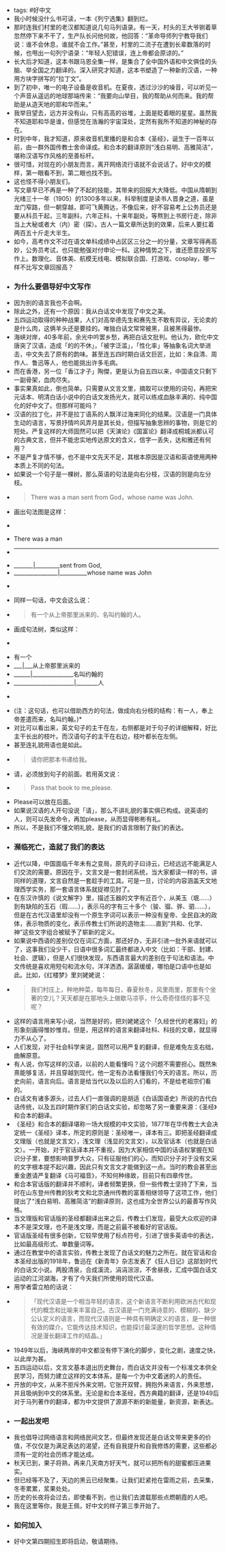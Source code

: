 - tags: #好中文
- 我小时候没什么书可读，一本《列宁选集》翻到烂。
- 那时连我们村里的老汉都知道说几句马列语录。有一天，村头的王大爷铡着草忽然停下来不干了，生产队长问他何故，他回答：“革命导师列宁教导我们说：谁不会休息，谁就不会工作。”甚至，村里的二流子在遭到长辈数落的时候，也甩出一句列宁语录：“年轻人犯错误，连上帝都会原谅的。”
- 长大后才知道，这本书跟马恩全集一样，是集合了全中国外语和中文俱佳的头脑、举全国之力翻译的。深入研究才知道，这本书塑造了一种新的汉语，一种用方块字拼写的“拉丁文”。
- 到了初中，唯一的电子设备是收音机。在夏夜，透过沙沙的噪音，可以听见一个声音从遥远的地球那端传来：“我要向山举目，我的帮助从何而来。我的帮助是从造天地的耶和华而来。”
- 我举目望去，远方并没有山，只有高高的谷堆，上面是眨着眼的星星。虽然我不知道耶和华是谁，但感觉在浩瀚的宇宙深处，定然有我所不知道的神秘的存在。
- 时到中年，我才知道，原来收音机里播的是和合本《圣经》，诞生于一百年以前，由一群外国传教士舍命译成。和合本的翻译原则“浅白易明、高雅简洁”，堪称汉语写作风格的至善标杆。
- 很可惜，对现在的小朋友而言，离开网络流行语就不会说话了。好中文的模样，第一眼看不到，第二眼也找不到。
- 这也怪不得小朋友们。
- 写文章早已不再是一种了不起的技能，其带来的回报大大降低。中国从隋朝到光绪三十一年（1905）的1300多年以来，科举制度是读书人晋身之道，虽是龙门窄路，但一朝穿越，即可飞黄腾达，不像后来，好不容易考上公务员还是要从科员干起，三年副科，六年正科，十来年副处，等熬到上书房行走，除非当上大秘或者大（内）密（探）。古人一篇文章所达到的效果，后来人要扛着两百五十斤走大半生。
- 如今，高考作文不过在语文单科成绩中占区区三分之一的分量，文章写得再高妙，公务员考试，也只能勉强对付申论一科。这种情势之下，谁还愿意投资写作上。数理化、音体美、航模无线电、模拟联合国、打游戏、cosplay，哪一样不比写文章回报高？
- ### 为什么要倡导好中文写作
- 因为别的语言我也不会啊。
- 除此之外，还有一个原因：我从白话文中发现了中文之美。
- 五四运动取得的种种战果，人们对高举德先生和赛先生不敢有异议，无论卖的是什么肉，这俩羊头还是要挂的。唯独白话文常常被黑，且被黑得最惨。
- 海峡对岸，40多年前，余光中吟罢乡愁，再把白话文批判。他认为，欧化中文唐突了汉语，造成「的的不休」，「被字泛滥」，「性化率」等抽象名词大举进击，中文失去了原有的韵味。甚至连五四时期白话文巨匠，比如：朱自清、周作人、鲁迅等人，他也能挑出许多毛病。
- 而在香港，另一位「香江才子」陶傑，更是认为自五四以来，中国语文只剩下一副骨架，血肉尽失。
- 事实果真如此，倒也简单。只需要从文言文里，摘取可以使用的词句，再把宋元话本、明清白话小说中的白话文发扬光大，就可以练成血脉丰满的、纯中国化的好中文了。但那样可能吗？
- 汉语的拉丁化，并不是拉丁语系的人飘洋过海来同化的结果。汉语是一门具体生动的语言，写景抒情吟风弄月是其长处，但描写抽象思辨的事物，则是它的短处。严复这样的大师固然可以把《天演论》《国富论》翻译成桐城派都认可的古典文言，但并不能忠实地传达原文的含义，信字一丢失，达和雅还有何用？
- 不是严复才情不够，也不是中文先天不足，其根本原因是汉语和英语使用两种本质上不同的句法。
- 如果说一个句子是一棵树，那么英语的句法是向右分枝，汉语的则是向左分枝。
- > There was a man sent from God，whose name was John.
- 画出句法图是这样：
- ```
- There was a man
- _______
- _______|_________sent from God,
- ________________|__________whose name was John
- ```
- 同样一句话，中文会这么说：
- > 有一个从上帝那里派来的、名叫约翰的人。
- 画成句法树，类似这样：
- ```
- 有一个
- ___|___从上帝那里派来的
- ______|_______________名叫约翰的
- ______________________|________人
- ```
- (注：这句话，也可以借助西方的句法，做成向右分枝的结构：有一人，奉上帝差遣而来，名叫约翰。)*
- 对比可以看出来，英文句子的主干在左，右侧都是对于句子的详细解释，好比主干长出的枝叶。而汉语句子的主干在右边，枝叶都长在左侧。
- 甚至连礼貌用语也是如此。
- > 请你把那本书递给我。
- 请，必须放到句子的前面。若用英文说：
- > Pass that book to me,please.
- Please可以放在后面。
- 如果说汉语的人开句没说「请」，那么不讲礼貌的事实俱已构成。说英语的人，则可以先发命令，再加please，从而显得彬彬有礼。
- 所以，不是我们不懂文明礼貌，是我们的语言限制了我们的表达。
- ### 濒临死亡，造就了我们的表达
- 近代以降，中国面临千年未有之变局，原先的子曰诗云，已经远远不能满足人们交流的需要。原因在于，文言文是一套封闭系统，当大家都读一样的书，讲同样的道理，文言自然是一套趁手的工具。可是一旦，讨论的内容涵盖天文地理西学实务，那一套语言体系就捉襟见肘了。
- 在东汉许慎的《说文解字》里，描述玉器的文字有近百个，从美玉（珉……）到有缺陷的玉石（瑕……），表示马的字有三十多个（骏、骝、骅、驷……），但是在古代汉语里却没有一个原生字词可以表示一种没有皇帝、全民自决的政体，表示物质的变化，表示传教士们所说的造物主……直到“共和、化学、神”这些文字组合被赋予了崭新的定义。
- 如果说中西语的差别仅仅在词汇方面，那还好办，无非引进一批外来语就可以了，这事我们没少干，日语中很多词汇最终都进入中文（比如：干部、封建、社会、逻辑），但是人们很快发现，东西语言最大的差别在于句法和语法。中文传统是喜欢用短句和流水句，洋洋洒洒，潺潺缓缓，哪怕是口语中也是如此。比如，《红楼梦》里刘姥姥说：
- > 我们村庄上，种地种菜，每年每日，春夏秋冬，风里雨里，那里有个坐著的空儿？天天都是在那地头上做歇马凉亭，什么奇奇怪怪的事不见呢？
- 这样的语言用来写小说，当然是好的，把刘姥姥这个「久经世代的老寡妇」的形象刻画得惟妙惟肖。但是，用这样的语言来翻译社科、科技的文章，就显得力不从心了。
- 人们发现，对于社会科学来说，固然可以用严复的翻译，但是难免左支右绌，曲解原意。
- 有人说，你写这样的汉语，以前的人能看懂吗？这个问题不需要担心。既然朱熹能够复活，并且穿越到现代，他一定有办法看懂我们今天的语言。所以，历史向前，语言向后。语言是给当代以及以后的人们看的，不是给老祖宗们看的。
- 白话文有诸多源头，过去人们一直强调的是胡适《白话国语史》所说的古代白话传统，以及五四时期作家们的白话文实验，却忽略了另一重要来源：《圣经》和合本的翻译。
- 《圣经》和合本的翻译堪称一场大规模的中文实验，1877年在华传教士大会决定统一《圣经》译本，所定的原则是：圣经唯一，译本有三。即把圣经翻译成文理版（也就是文言文），浅文理（浅显的文言文），以及官话本（也就是白话文）。一开始，对于官话译本并不重视，因为大家相信中国的话语权掌握在知识分子里，要想影响普罗大众，只有征服他们的心，而知识分子对于没有文采的文字根本提不起兴趣，因此只有文言文才能做到这一点。当时的教会甚至出重金邀请严复翻译《马可福音》，不知何种缘故，目前只有四章传世。
- 和合本官话版的翻译并不顺利，译者频繁更换，但一些传教士坚持了下来，当时在山东登州传教的狄考文和北京通州传教的富善相继领导了这项工作，他们提出了“浅白易明、高雅简洁”的翻译原则，这也成为全世界公认的最善写作风格。
- 当文理版和官话版的圣经都翻译出来之后，传教士们发现，最受大众欢迎的译本不是深文理，也不是浅文理，而是之前最不被看好的官话版。
- 官话版圣经有很多创新，它较早使用了标点符号，引进了很多英语中的表达，比如最高级形式、单数量词等。
- 通过在教堂中的语言实验，传教士发现了白话文的魅力之所在。就在官话和合本圣经出版的1918年，鲁迅在《新青年》杂志发表了《狂人日记》这部划时代的白话文小说。两股清泉，合成溪流，涓涓淙淙，不舍昼夜，汇成中国白话文运动的江河湖海，才有了今天我们所使用的现代汉语。
- 用学者雷立柏的话说：
- > 「现代汉语是一个相当年轻的语言，这个新语言不断利用欧洲古代和现代的概念和比喻来丰富自己。古汉语是一门充满诗意的、模糊的、缺少公认定义的语言，而现代汉语则是一种具有明确定义的语言，是一种很有效的媒介。它能传达技术知识，也能探讨最深邃的哲学思想。这种情况是漫长翻译工作的结晶。」
- 1949年以后，海峡两岸的中文都没有停下演化的脚步，变化之剧，速度之快，以此岸为甚。
- 五四运动以后，文言文基本退出历史舞台，而白话文并没有一个标准文本供全民学习，而努力建立这样的文本体系，是每一个为中文着迷的人的责任。
- 开放的中文，从来不拒斥外来文明，它张开双臂，拥抱外来语言，外来思想，并且吸纳到中文的体系里。无论是和合本圣经，西方典籍的翻译，还是1949后对于马列著作的翻译，都为中文提供了源源不断的新能量，新资源，新表达。
- ### 一起出发吧
- 我也倡导过网络语言和网络民间文艺，但最终发现还是白话文带来更多的价值，不仅仅是为满足表达的渴望，还有自我提升和自我修炼的需要，这些都必须有一定的社会历练才能达成。
- 秋天已到，果子将熟，再来几天南方好天气，就可以把所有的甜蜜都压进果实。
- 但已经等不及了，天边的黑云已经聚集，让我们赶紧抢在雷雨之前，去采集，冬枣累累，浆果处处。
- 历史的长夜将会过去，即使看不到，也让我们去渡载那些点燃朝霞的人吧。
- 我在这里等你，我是王佩，好中文的样子第三季开始了。
- ### 如何加入
- 好中文第四期招生即将启动，敬请期待。
